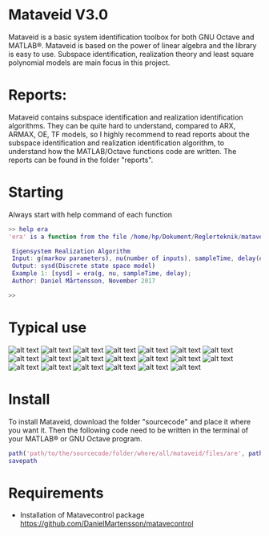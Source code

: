 # Mataveid V3.0
Mataveid is a basic system identification toolbox for both GNU Octave and MATLAB®. Mataveid is based on the power of linear algebra and the library is easy to use. Subspace identification, realization theory and least square polynomial models are main focus in this project.

# Reports:

Mataveid contains subspace identification and realization identification algorithms. They can be quite hard to understand, compared to ARX, ARMAX, OE, TF models, so I highly recommend to read reports about the subspace identification and realization identification algorithm, to understand how the MATLAB/Octave functions code are written. The reports can be found in the folder "reports".

# Starting

Always start with help command of each function

```matlab
>> help era
'era' is a function from the file /home/hp/Dokument/Reglerteknik/mataveid/era.m

 Eigensystem Realization Algorithm
 Input: g(markov parameters), nu(number of inputs), sampleTime, delay(optional)
 Output: sysd(Discrete state space model)
 Example 1: [sysd] = era(g, nu, sampleTime, delay);
 Author: Daniel Mårtensson, November 2017

>>
```

# Typical use
![alt text](https://github.com/DanielMartensson/mataveid/blob/master/pictures/hokalman.png)
![alt text](https://github.com/DanielMartensson/mataveid/blob/master/pictures/era.png)
![alt text](https://github.com/DanielMartensson/mataveid/blob/master/pictures/eradc.png)
![alt text](https://github.com/DanielMartensson/mataveid/blob/master/pictures/sbr.png)
![alt text](https://github.com/DanielMartensson/mataveid/blob/master/pictures/okid.png)
![alt text](https://github.com/DanielMartensson/mataveid/blob/master/pictures/okid2.png)
![alt text](https://github.com/DanielMartensson/mataveid/blob/master/pictures/moesp.png)
![alt text](https://github.com/DanielMartensson/mataveid/blob/master/pictures/pimoesp.png)
![alt text](https://github.com/DanielMartensson/mataveid/blob/master/pictures/n4sid.png)
![alt text](https://github.com/DanielMartensson/mataveid/blob/master/pictures/MIMOn4sid.png)
![alt text](https://github.com/DanielMartensson/mataveid/blob/master/pictures/asa.png)
![alt text](https://github.com/DanielMartensson/mataveid/blob/master/pictures/ort.png)
![alt text](https://github.com/DanielMartensson/mataveid/blob/master/pictures/arx.png)
![alt text](https://github.com/DanielMartensson/mataveid/blob/master/pictures/arx2.png)
![alt text](https://github.com/DanielMartensson/mataveid/blob/master/pictures/arxtf.png)
![alt text](https://github.com/DanielMartensson/mataveid/blob/master/pictures/armax.png)
![alt text](https://github.com/DanielMartensson/mataveid/blob/master/pictures/spa.png)
![alt text](https://github.com/DanielMartensson/mataveid/blob/master/pictures/smoothing.png)
![alt text](https://github.com/DanielMartensson/mataveid/blob/master/pictures/movingaverage.png)
![alt text](https://github.com/DanielMartensson/mataveid/blob/master/pictures/leastsquare.png)

# Install
To install Mataveid, download the folder "sourcecode" and place it where you want it. Then the following code need to be written in the terminal of your MATLAB® or GNU Octave program.

```matlab
path('path/to/the/sourcecode/folder/where/all/mataveid/files/are', path)
savepath
```

# Requirements 
* Installation of Matavecontrol package https://github.com/DanielMartensson/matavecontrol

